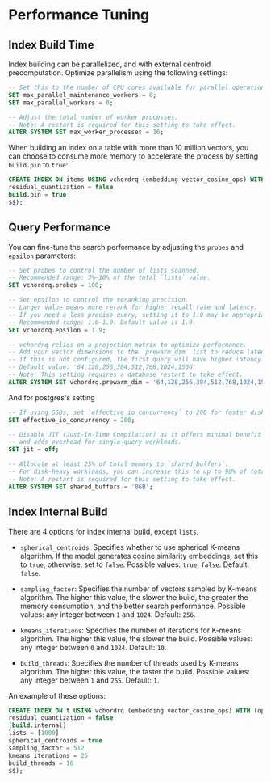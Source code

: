 # Performance Tuning

## Index Build Time

Index building can be parallelized, and with external centroid precomputation. Optimize parallelism using the following settings:

```SQL
-- Set this to the number of CPU cores available for parallel operations.
SET max_parallel_maintenance_workers = 8;
SET max_parallel_workers = 8;

-- Adjust the total number of worker processes. 
-- Note: A restart is required for this setting to take effect.
ALTER SYSTEM SET max_worker_processes = 16;
```

When building an index on a table with more than 10 million vectors, you can choose to consume more memory to accelerate the process by setting `build.pin` to `true`:

```sql
CREATE INDEX ON items USING vchordrq (embedding vector_cosine_ops) WITH (options = $$
residual_quantization = false
build.pin = true
$$);
```

## Query Performance
You can fine-tune the search performance by adjusting the `probes` and `epsilon` parameters:

```sql
-- Set probes to control the number of lists scanned. 
-- Recommended range: 3%–10% of the total `lists` value.
SET vchordrq.probes = 100;

-- Set epsilon to control the reranking precision.
-- Larger value means more rerank for higher recall rate and latency.
-- If you need a less precise query, setting it to 1.0 may be appropriate.
-- Recommended range: 1.0–1.9. Default value is 1.9.
SET vchordrq.epsilon = 1.9;

-- vchordrq relies on a projection matrix to optimize performance.
-- Add your vector dimensions to the `prewarm_dim` list to reduce latency.
-- If this is not configured, the first query will have higher latency as the matrix is generated on demand.
-- Default value: '64,128,256,384,512,768,1024,1536'
-- Note: This setting requires a database restart to take effect.
ALTER SYSTEM SET vchordrq.prewarm_dim = '64,128,256,384,512,768,1024,1536';
```

And for postgres's setting
```SQL
-- If using SSDs, set `effective_io_concurrency` to 200 for faster disk I/O.
SET effective_io_concurrency = 200;

-- Disable JIT (Just-In-Time Compilation) as it offers minimal benefit (1–2%) 
-- and adds overhead for single-query workloads.
SET jit = off;

-- Allocate at least 25% of total memory to `shared_buffers`. 
-- For disk-heavy workloads, you can increase this to up to 90% of total memory. You may also want to disable swap with network storage to avoid io hang.
-- Note: A restart is required for this setting to take effect.
ALTER SYSTEM SET shared_buffers = '8GB';
```

## Index Internal Build

There are 4 options for index internal build, except `lists`.

* `spherical_centroids`: Specifies whether to use spherical K-means algorithm. If the model generates cosine similarity embeddings, set this to `true`; otherwise, set to `false`. Possible values: `true`, `false`. Default: `false`.

* `sampling_factor`: Specifies the number of vectors sampled by K-means algorithm. The higher this value, the slower the build, the greater the memory consumption, and the better search performance. Possible values: any integer between `1` and `1024`. Default: `256`.

* `kmeans_iterations`: Specifies the number of iterations for K-means algorithm. The higher this value, the slower the build. Possible values: any integer between `0` and `1024`. Default: `10`.

* `build_threads`: Specifies the number of threads used by K-means algorithm. The higher this value, the faster the build. Possible values: any integer between `1` and `255`. Default: `1`.

An example of these options:

```sql
CREATE INDEX ON t USING vchordrq (embedding vector_cosine_ops) WITH (options = $$
residual_quantization = false
[build.internal]
lists = [1000]
spherical_centroids = true
sampling_factor = 512
kmeans_iterations = 25
build_threads = 16
$$);
```
